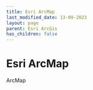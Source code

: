 ```yaml
---
title: Esri ArcMap
last_modified_date: 13-09-2023
layout: page
parent: Esri ArcGis
has_children: false
---
```


Esri ArcMap
===========

ArcMap